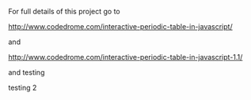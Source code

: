 For full details of this project go to

http://www.codedrome.com/interactive-periodic-table-in-javascript/

and

http://www.codedrome.com/interactive-periodic-table-in-javascript-1.1/

and testing 

testing 2